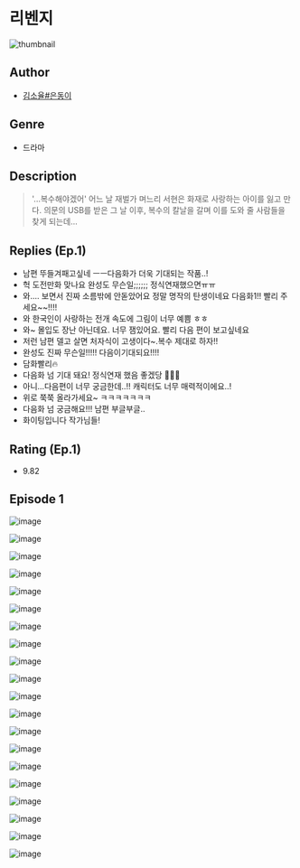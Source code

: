 # 리벤지
![thumbnail](https://image-comic.pstatic.net/user_contents_data/challenge_comic/2023/05/26/366734/upload_7378130070174720355_480x623.jpeg)

## Author
- [김소율#은동이](https://comic.naver.com/artistTitle?id=366734)

## Genre
- 드라마

## Description
> '...복수해야겠어' 어느 날 재벌가 며느리 서현은 화재로 사랑하는 아이를 잃고 만다. 의문의 USB를 받은 그 날 이후, 복수의 칼날을 갈며 이를 도와 줄 사람들을 찾게 되는데...

## Replies (Ep.1)
- 남편 뚜들겨패고싶네 ㅡㅡ다음화가 더욱 기대되는 작품..!
- 헉 도전만화 맞나요 완성도 무슨일;;;;;; 정식연재했으면ㅠㅠ
- 와.... 보면서 진짜 소름밖에 안돋았어요 정말 명작의 탄생이네요 다음화1!! 빨리 주세요~~!!!!
- 와 한국인이 사랑하는 전개 속도에 그림이 너무 예쁨 ㅎㅎ
- 와~ 몰입도 장난 아닌데요. 너무 잼있어요. 빨리 다음 편이 보고싶네요
- 저런 남편 델고 살면 처자식이 고생이다~.복수 제대로 하자!!
- 완성도 진짜 무슨일!!!!! 다음이기대되요!!!!
- 담화빨리🔥
- 다음화 넘 기대 돼요! 정식연재 했음 좋겠당 🥺🥺🥺
- 아니...다음편이 너무 궁금한데..!! 캐릭터도 너무 매력적이에요..!
- 위로 쭉쭉 올라가세요~ ㅋㅋㅋㅋㅋㅋㅋ
- 다음화 넘 궁금해요!!! 남편 부글부글..
- 화이팅입니다 작가님들!

## Rating (Ep.1)
- 9.82

## Episode 1
![image](https://image-comic.pstatic.net/user_contents_data/challenge_comic/2023/05/23/366734/upload_3906421015319164466.jpeg)

![image](https://image-comic.pstatic.net/user_contents_data/challenge_comic/2023/05/23/366734/upload_7003440713861182305.jpeg)

![image](https://image-comic.pstatic.net/user_contents_data/challenge_comic/2023/05/23/366734/upload_7234247978661722213.jpeg)

![image](https://image-comic.pstatic.net/user_contents_data/challenge_comic/2023/05/23/366734/upload_7162466340516750950.jpeg)

![image](https://image-comic.pstatic.net/user_contents_data/challenge_comic/2023/05/23/366734/upload_7075547760236181303.jpeg)

![image](https://image-comic.pstatic.net/user_contents_data/challenge_comic/2023/05/23/366734/upload_7149239447532549220.jpeg)

![image](https://image-comic.pstatic.net/user_contents_data/challenge_comic/2023/05/23/366734/upload_3689631595492565817.jpeg)

![image](https://image-comic.pstatic.net/user_contents_data/challenge_comic/2023/05/23/366734/upload_7293914076503488825.jpeg)

![image](https://image-comic.pstatic.net/user_contents_data/challenge_comic/2023/05/23/366734/upload_3775764957718996274.jpeg)

![image](https://image-comic.pstatic.net/user_contents_data/challenge_comic/2023/05/23/366734/upload_3833460730841162034.jpeg)

![image](https://image-comic.pstatic.net/user_contents_data/challenge_comic/2023/05/23/366734/upload_7089844714247435107.jpeg)

![image](https://image-comic.pstatic.net/user_contents_data/challenge_comic/2023/05/23/366734/upload_7291945061631408484.jpeg)

![image](https://image-comic.pstatic.net/user_contents_data/challenge_comic/2023/05/23/366734/upload_3761738478457664357.jpeg)

![image](https://image-comic.pstatic.net/user_contents_data/challenge_comic/2023/05/23/366734/upload_3689680880913298274.jpeg)

![image](https://image-comic.pstatic.net/user_contents_data/challenge_comic/2023/05/23/366734/upload_7161061174051890019.jpeg)

![image](https://image-comic.pstatic.net/user_contents_data/challenge_comic/2023/05/23/366734/upload_3690246024904389168.jpeg)

![image](https://image-comic.pstatic.net/user_contents_data/challenge_comic/2023/05/23/366734/upload_3904679577208186213.jpeg)

![image](https://image-comic.pstatic.net/user_contents_data/challenge_comic/2023/05/23/366734/upload_7149517619659814241.jpeg)

![image](https://image-comic.pstatic.net/user_contents_data/challenge_comic/2023/05/23/366734/upload_3761692304116824119.jpeg)

![image](https://image-comic.pstatic.net/user_contents_data/challenge_comic/2023/05/23/366734/upload_3689346637193307233.jpeg)
